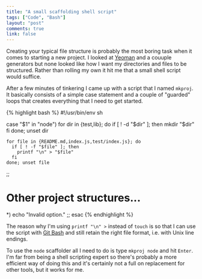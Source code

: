 ```yaml
---
title: "A small scaffolding shell script"
tags: ["Code", "Bash"]
layout: "post"
comments: true
link: false
---
```


Creating your typical file structure is probably the most boring task when it comes to starting a new project. I looked at [Yeoman](http://yeoman.io/) and a couuple generators but none looked like how I want my directories and files to be structured. Rather than rolling my own it hit me that a small shell script would suffice.

After a few minutes of tinkering I came up with a script that I named `mkproj`. It basically consists of a simple case statement and a couple of "guarded" loops that creates everything that I need to get started.

{% highlight bash %}
#!/usr/bin/env sh

case "$1" in
  "node")
    for dir in {test,lib}; do
      if [ ! -d "$dir" ]; then
        mkdir "$dir"
      fi
    done; unset dir

    for file in {README.md,index.js,test/index.js}; do
      if [ ! -f "$file" ]; then
        printf "\n" > "$file"
      fi
    done; unset file
  ;;
  # Other project structures...
  *)
    echo "Invalid option."
  ;;
esac
{% endhighlight %}

The reason why I'm using `printf "\n" >` instead of `touch` is so that I can use the script with [Git Bash](http://msysgit.github.io/#bash) and still retain the right file format, i.e. with Unix line endings.

To use the `node` scaffolder all I need to do is type `mkproj node` and hit `Enter`. I'm far from being a shell scripting expert so there's probably a more efficient way of doing this and it's certainly not a full on replacement for other tools, but it works for me.
